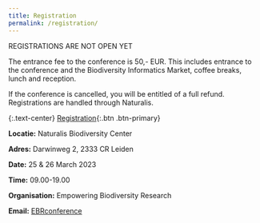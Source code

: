 ```yaml
---
title: Registration
permalink: /registration/
---
```


REGISTRATIONS ARE NOT OPEN YET

The entrance fee to the conference is 50,- EUR. This includes entrance to the conference and the Biodiversity Informatics Market, coffee breaks, lunch and reception. 

If the conference is cancelled, you will be entitled of a full refund. Registrations are handled through Naturalis. 

{:.text-center}
[Registration](https://www.ticketkantoor.nl/shop/EBRIII){:.btn .btn-primary}

**Locatie:**	Naturalis Biodiversity Center

**Adres:**	Darwinweg 2, 2333 CR Leiden

**Date:**	25 & 26 March 2023

**Time:**	09.00-19.00
 	
**Organisation:**	Empowering Biodiversity Research

**Email:** [EBRconference](mailto:ebrconference@naturalis.nl)

